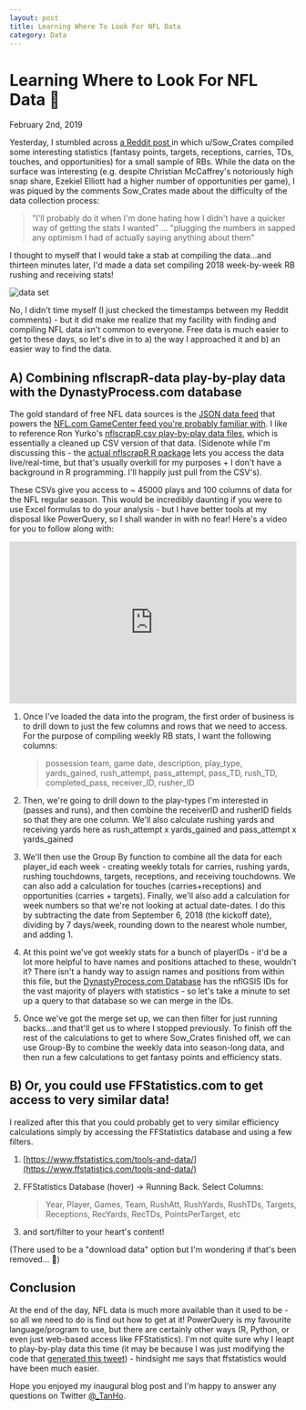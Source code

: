 ```yaml
---
layout: post
title: Learning Where To Look For NFL Data
category: Data
---
```


# Learning Where to Look For NFL Data :mag_right:

February 2nd, 2019

Yesterday, I stumbled across [a Reddit post ](https://www.reddit.com/r/DynastyFF/comments/am6rc2/a_big_fat_unwieldy_table_of_2018_rb_stats_that_i/) in which u/Sow_Crates compiled some interesting statistics (fantasy points, targets, receptions, carries, TDs, touches, and opportunities) for a small sample of RBs. While the data on the surface was interesting (e.g. despite Christian McCaffrey's notoriously high snap share, Ezekiel Elliott had a higher number of opportunities per game), I was piqued by the comments Sow_Crates made about the difficulty of the data collection process: 

> "I'll probably do it when I'm done hating how I didn't have a quicker way of getting the stats I wanted" ... "plugging the numbers in sapped any optimism I had of actually saying anything about them"

I thought to myself that I would take a stab at compiling the data...and thirteen minutes later, I'd made a data set compiling 2018 week-by-week RB rushing and receiving stats!

![data set](/assets/images/sowcrates1.png)

No, I didn't time myself (I just checked the timestamps between my Reddit comments) - but it did make me realize that my facility with finding and compiling NFL data isn't common to everyone. Free data is much easier to get to these days, so let's dive in to a) the way I approached it and b) an easier way to find the data. 

## A) Combining nflscrapR-data play-by-play data with the DynastyProcess.com database

The gold standard of free NFL data sources is the [JSON data feed](http://www.nfl.com/liveupdate/game-center/2012010101/2012010101_gtd.json) that powers the [NFL.com GameCenter feed you're probably familiar with](https://www.nfl.com/gamecenter/2019020300/2018/POST22/patriots@rams?icampaign=scoreStrip-globalNav-2019020300). I like to reference Ron Yurko's [nflscrapR.csv play-by-play data files](https://github.com/ryurko/nflscrapR-data), which is essentially a cleaned up CSV version of that data. (Sidenote while I'm discussing this - the [actual nflscrapR R package](https://github.com/maksimhorowitz/nflscrapR) lets you access the data live/real-time, but that's usually overkill for my purposes + I don't have a background in R programming. I'll happily just pull from the CSV's). 

These CSVs give you access to ~ 45000 plays and 100 columns of data for the NFL regular season. This would be incredibly daunting if you were to use Excel formulas to do your analysis - but I have better tools at my disposal like PowerQuery, so I shall wander in with no fear! Here's a video for you to follow along with:

<div style="width:100%;height:0px;position:relative;padding-bottom:56.327%;"><iframe src="https://streamja.com/embed/EmAb" frameborder="0" width="100%" height="100%" allowfullscreen style="width:100%;height:100%;position:absolute;"></iframe></div>

1. Once I've loaded the data into the program, the first order of business is to drill down to just the few columns and rows that we need to access. For the purpose of compiling weekly RB stats, I want the following columns: 

    > possession team, game date, description, play_type, yards_gained, rush_attempt, pass_attempt, pass_TD, rush_TD, completed_pass, receiver_ID, rusher_ID

2. Then, we're going to drill down to the play-types I'm interested in (passes and runs), and then combine the receiverID and rusherID fields so that they are one column. We'll also calculate rushing yards and receiving yards here as rush_attempt x yards_gained and pass_attempt x yards_gained

3. We'll then use the Group By function to combine all the data for each player_id each week - creating weekly totals for carries, rushing yards, rushing touchdowns, targets, receptions, and receiving touchdowns. We can also add a calculation for touches (carries+receptions) and opportunities (carries + targets). Finally, we'll also add a calculation for week numbers so that we're not looking at actual date-dates. I do this by subtracting the date from September 6, 2018 (the kickoff date), dividing by 7 days/week, rounding down to the nearest whole number, and adding 1. 

4. At this point we've got weekly stats for a bunch of playerIDs - it'd be a lot more helpful to have names and positions attached to these, wouldn't it? There isn't a handy way to assign names and positions from within this file, but the [DynastyProcess.com Database](/downloads) has the nflGSIS IDs for the vast majority of players with statistics - so let's take a minute to set up a query to that database so we can merge in the IDs. 

5. Once we've got the merge set up, we can then filter for just running backs...and that'll get us to where I stopped previously. To finish off the rest of the calculations to get to where Sow_Crates finished off, we can use Group-By to combine the weekly data into season-long data, and then run a few calculations to get fantasy points and efficiency stats. 

## B) Or, you could use FFStatistics.com to get access to very similar data!

I realized after this that you could probably get to very similar efficiency calculations simply by accessing the FFStatistics database and using a few filters. 

1. [https://www.ffstatistics.com/tools-and-data/](https://www.ffstatistics.com/tools-and-data/)

2. FFStatistics Database (hover) -> Running Back. Select Columns:

	>Year, Player, Games, Team, RushAtt, RushYards, RushTDs, Targets, Receptions, RecYards, RecTDs, PointsPerTarget, etc

3. and sort/filter to your heart's content!

(There used to be a "download data" option but I'm wondering if that's been removed... :thinking:)

## Conclusion

At the end of the day, NFL data is much more available than it used to be - so all we need to do is find out how to get at it! PowerQuery is my favourite language/program to use, but there are certainly other ways (R, Python, or even just web-based access like FFStatistics). I'm not quite sure why I leapt to play-by-play data this time (it may be because I was just modifying the code that [generated this tweet](https://twitter.com/_TanHo/status/1088520821109338114?s=20)) - hindsight me says that ffstatistics would have been much easier.

Hope you enjoyed my inaugural blog post and I'm happy to answer any questions on Twitter [@_TanHo](https://www.twitter.com/_TanHo). 